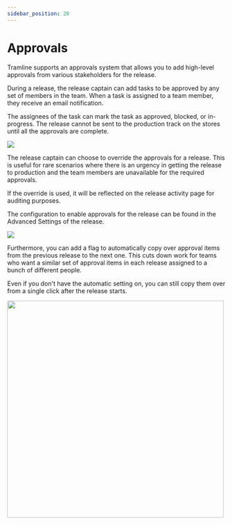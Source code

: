 ```yaml
---
sidebar_position: 20
---
```


# Approvals

Tramline supports an approvals system that allows you to add high-level approvals from various stakeholders for the release.

During a release, the release captain can add tasks to be approved by any set of members in the team. When a task is assigned to a team member, they receive an email notification.

The assignees of the task can mark the task as approved, blocked, or in-progress. The release cannot be sent to the production track on the stores until all the approvals are complete.

![](/img/approvals-release.png)

The release captain can choose to override the approvals for a release. This is useful for rare scenarios where there is an urgency in getting the release to production and the team members are unavailable for the required approvals.

If the override is used, it will be reflected on the release activity page for auditing purposes.

The configuration to enable approvals for the release can be found in the Advanced Settings of the release.

![](/img/approvals.png)

Furthermore, you can add a flag to automatically copy over approval items from the previous release to the next one. This cuts down work for teams who want a similar set of approval items in each release assigned to a bunch of different people.

Even if you don't have the automatic setting on, you can still copy them over from a single click after the release starts.

<p><img src="/img/approvals-actions.png" width="500" /></p>
